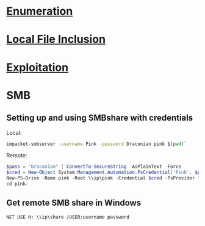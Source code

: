 # [Enumeration](https://github.com/PinkDraconian/InfoSecCheatSheets/blob/master/windows/enumeration.md)
# [Local File Inclusion](https://github.com/PinkDraconian/InfoSecCheatSheets/blob/master/windows/local%20file%20inclusion.md)
# [Exploitation](https://github.com/PinkDraconian/InfoSecCheatSheets/blob/master/windows/exploitation.md)
# SMB
## Setting up and using SMBshare with credentials
Local: 
```bash
impacket-smbserver -username Pink -password Draconian pink $(pwd)`
```
Remote: 
```powershell
$pass = "Draconian" | ConvertTo-SecureString -AsPlainText -Force
$cred = New-Object System.Management.Automation.PsCredential('Pink', $pass)
New-PS-Drive -Name pink -Root \\ip\pink -Credential $cred -PsProvider "filesystem"
cd pink:
```

## Get remote SMB share in Windows
`NET USE H: \\ip\share /USER:username password`

